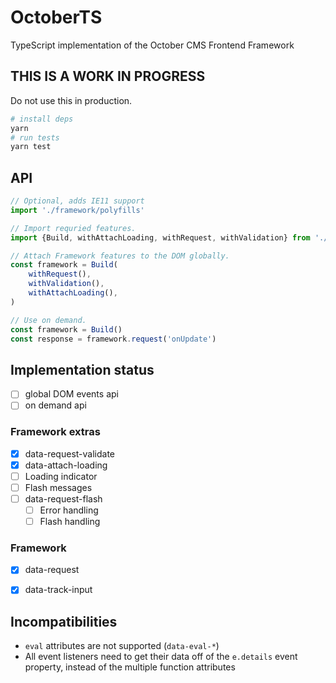 # OctoberTS

TypeScript implementation of the October CMS Frontend Framework

## THIS IS A WORK IN PROGRESS

Do not use this in production. 

```bash
# install deps
yarn
# run tests
yarn test
```

## API

```ts
// Optional, adds IE11 support
import './framework/polyfills'

// Import requried features.
import {Build, withAttachLoading, withRequest, withValidation} from './framework'

// Attach Framework features to the DOM globally.
const framework = Build(
    withRequest(),
    withValidation(),
    withAttachLoading(),
)

// Use on demand.
const framework = Build()
const response = framework.request('onUpdate')
```

## Implementation status

* [ ] global DOM events api
* [ ] on demand api

### Framework extras

* [x] data-request-validate
* [x] data-attach-loading
* [ ] Loading indicator
* [ ] Flash messages
* [ ] data-request-flash
  * [ ] Error handling
  * [ ] Flash handling

### Framework 

* [x] data-request
* [x] data-track-input


## Incompatibilities

* `eval` attributes are not supported (`data-eval-*`)
* All event listeners need to get their data off of the `e.details` event property, instead of the multiple function attributes